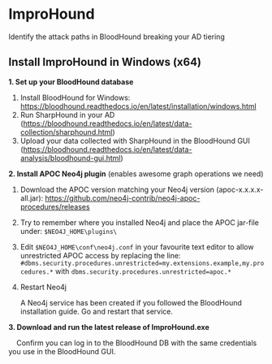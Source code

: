 # ImproHound
Identify the attack paths in BloodHound breaking your AD tiering

## Install ImproHound in Windows (x64)

**1. Set up your BloodHound database**
1. Install BloodHound for Windows: https://bloodhound.readthedocs.io/en/latest/installation/windows.html
1. Run SharpHound in your AD 
(https://bloodhound.readthedocs.io/en/latest/data-collection/sharphound.html)
1. Upload your data collected with SharpHound in the BloodHound GUI
(https://bloodhound.readthedocs.io/en/latest/data-analysis/bloodhound-gui.html)

**2. Install APOC Neo4j plugin**
(enables awesome graph operations we need) 
1. Download the APOC version matching your Neo4j version (apoc-x.x.x.x-all.jar): https://github.com/neo4j-contrib/neo4j-apoc-procedures/releases
1. Try to remember where you installed Neo4j and place the APOC jar-file under: ```$NEO4J_HOME\plugins\``` 
1. Edit ```$NEO4J_HOME\conf\neo4j.conf``` in your favourite text editor to allow unrestricted APOC access by replacing the line: 
```#dbms.security.procedures.unrestricted=my.extensions.example,my.procedures.*```
with
```dbms.security.procedures.unrestricted=apoc.*```
1. Restart Neo4j

	A Neo4j service has been created if you followed the BloodHound installation guide. Go and restart that service.
	    
**3. Download and run the latest release of ImproHound.exe**

&nbsp;&nbsp;&nbsp;&nbsp;Confirm you can log in to the BloodHound DB with the same credentials you use in the BloodHound GUI.
